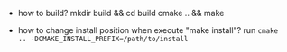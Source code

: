 - how to build?
  mkdir build && cd build
  cmake .. && make

- how to change install position when execute "make install"?
  run `cmake .. -DCMAKE_INSTALL_PREFIX=/path/to/install`
